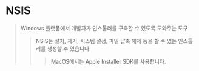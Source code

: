 # NSIS

> Windows 플랫폼에서 개발자가 인스톨러를 구축할 수 있도록 도와주는 도구
>
> > NSIS는 설치, 제거, 시스템 설정, 파일 압축 해제 등을 할 수 있는 인스톨러를 생성할 수 있습니다.
> >
> > > MacOS에서는 Apple Installer SDK를 사용합니다.
